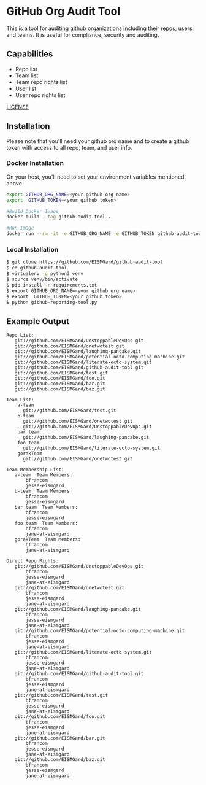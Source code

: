 # GitHub Org Audit Tool
This is a tool for auditing github organizations including their repos, users, and teams. It is useful for compliance, security and auditing.

## Capabilities
* Repo list
* Team list
* Team repo rights list
* User list
* User repo rights list

[LICENSE](./LICENSE)

## Installation
Please note that you'll need your github org name and to create a github token with access to all repo, team, and user info.

### Docker Installation
On your host, you'll need to set your environment variables mentioned above.

```sh
export GITHUB_ORG_NAME=<your github org name>
export  GITHUB_TOKEN=<your github token>

#Build Docker Image
docker build --tag github-audit-tool .

#Run Image
docker run --rm -it -e GITHUB_ORG_NAME -e GITHUB_TOKEN github-audit-tool
```

### Local Installation

```sh
$ git clone https://github.com/EISMGard/github-audit-tool
$ cd github-audit-tool
$ virtualenv -p python3 venv
$ source venv/bin/activate
$ pip install -r requirements.txt
$ export GITHUB_ORG_NAME=<your github org name>
$ export  GITHUB_TOKEN=<your github token>
$ python github-reporting-tool.py
```

## Example Output
```
Repo List:
   git://github.com/EISMGard/UnstoppableDevOps.git
   git://github.com/EISMGard/onetwotest.git
   git://github.com/EISMGard/laughing-pancake.git
   git://github.com/EISMGard/potential-octo-computing-machine.git
   git://github.com/EISMGard/literate-octo-system.git
   git://github.com/EISMGard/github-audit-tool.git
   git://github.com/EISMGard/test.git
   git://github.com/EISMGard/foo.git
   git://github.com/EISMGard/bar.git
   git://github.com/EISMGard/baz.git

Team List:
    a-team
      git://github.com/EISMGard/test.git
    b-team
      git://github.com/EISMGard/onetwotest.git
      git://github.com/EISMGard/UnstoppableDevOps.git
    bar team
      git://github.com/EISMGard/laughing-pancake.git
    foo team
      git://github.com/EISMGard/literate-octo-system.git
    gorakTeam
      git://github.com/EISMGard/onetwotest.git

Team Membership List:
   a-team  Team Members:
       bfrancom
       jesse-eismgard
   b-team  Team Members:
       bfrancom
       jesse-eismgard
   bar team  Team Members:
       bfrancom
       jesse-eismgard
   foo team  Team Members:
       bfrancom
       jane-at-eismgard
   gorakTeam  Team Members:
       bfrancom
       jane-at-eismgard
       
Direct Repo Rights:
   git://github.com/EISMGard/UnstoppableDevOps.git
       bfrancom
       jesse-eismgard
       jane-at-eismgard
   git://github.com/EISMGard/onetwotest.git
       bfrancom
       jesse-eismgard
       jane-at-eismgard
   git://github.com/EISMGard/laughing-pancake.git
       bfrancom
       jesse-eismgard
       jane-at-eismgard
   git://github.com/EISMGard/potential-octo-computing-machine.git
       bfrancom
       jesse-eismgard
       jane-at-eismgard
   git://github.com/EISMGard/literate-octo-system.git
       bfrancom
       jesse-eismgard
       jane-at-eismgard
   git://github.com/EISMGard/github-audit-tool.git
       bfrancom
       jesse-eismgard
       jane-at-eismgard
   git://github.com/EISMGard/test.git
       bfrancom
       jesse-eismgard
       jane-at-eismgard
   git://github.com/EISMGard/foo.git
       bfrancom
       jesse-eismgard
       jane-at-eismgard
   git://github.com/EISMGard/bar.git
       bfrancom
       jesse-eismgard
       jane-at-eismgard
   git://github.com/EISMGard/baz.git
       bfrancom
       jesse-eismgard
       jane-at-eismgard
```
